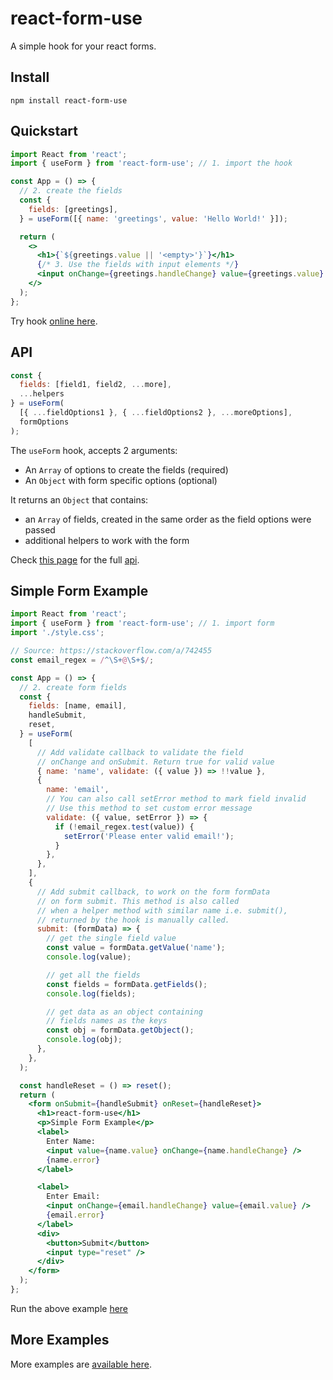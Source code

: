 # react-form-use

A simple hook for your react forms.

## Install

```
npm install react-form-use
```

## Quickstart

```jsx
import React from 'react';
import { useForm } from 'react-form-use'; // 1. import the hook

const App = () => {
  // 2. create the fields
  const {
    fields: [greetings],
  } = useForm([{ name: 'greetings', value: 'Hello World!' }]);

  return (
    <>
      <h1>{`${greetings.value || '<empty>'}`}</h1>
      {/* 3. Use the fields with input elements */}
      <input onChange={greetings.handleChange} value={greetings.value} />
    </>
  );
};
```

Try hook [online here](https://stackblitz.com/edit/react-form-use?devtoolsheight=33&embed=1&file=src/App.js&hideExplorer=1&hideNavigation=1).

## API

```jsx
const {
  fields: [field1, field2, ...more],
  ...helpers
} = useForm(
  [{ ...fieldOptions1 }, { ...fieldOptions2 }, ...moreOptions],
  formOptions
);
```

The `useForm` hook, accepts 2 arguments:

- An `Array` of options to create the fields (required)
- An `Object` with form specific options (optional)

It returns an `Object` that contains:

- an `Array` of fields, created in the same order as the field options were passed
- additional helpers to work with the form

Check [this page](https://github.com/auttam/react-form-use/wiki/API) for the full [api](https://github.com/auttam/react-form-use/wiki/API).

## Simple Form Example

```jsx
import React from 'react';
import { useForm } from 'react-form-use'; // 1. import form
import './style.css';

// Source: https://stackoverflow.com/a/742455
const email_regex = /^\S+@\S+$/;

const App = () => {
  // 2. create form fields
  const {
    fields: [name, email],
    handleSubmit,
    reset,
  } = useForm(
    [
      // Add validate callback to validate the field
      // onChange and onSubmit. Return true for valid value
      { name: 'name', validate: ({ value }) => !!value },
      {
        name: 'email',
        // You can also call setError method to mark field invalid
        // Use this method to set custom error message
        validate: ({ value, setError }) => {
          if (!email_regex.test(value)) {
            setError('Please enter valid email!');
          }
        },
      },
    ],
    {
      // Add submit callback, to work on the form formData
      // on form submit. This method is also called
      // when a helper method with similar name i.e. submit(),
      // returned by the hook is manually called.
      submit: (formData) => {
        // get the single field value
        const value = formData.getValue('name');
        console.log(value);

        // get all the fields
        const fields = formData.getFields();
        console.log(fields);

        // get data as an object containing
        // fields names as the keys
        const obj = formData.getObject();
        console.log(obj);
      },
    },
  );

  const handleReset = () => reset();
  return (
    <form onSubmit={handleSubmit} onReset={handleReset}>
      <h1>react-form-use</h1>
      <p>Simple Form Example</p>
      <label>
        Enter Name:
        <input value={name.value} onChange={name.handleChange} />
        {name.error}
      </label>

      <label>
        Enter Email:
        <input onChange={email.handleChange} value={email.value} />
        {email.error}
      </label>
      <div>
        <button>Submit</button>
        <input type="reset" />
      </div>
    </form>
  );
};
```

Run the above example [here](https://stackblitz.com/edit/react-form-use-rv7unm?devtoolsheight=33&embed=1&file=src/App.js&hideExplorer=1&hideNavigation=1)

## More Examples

More examples are [available here](https://github.com/auttam/react-form-use/wiki).
